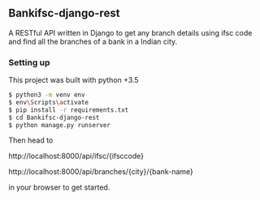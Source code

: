## Bankifsc-django-rest

A RESTful API written in Django to get any branch details using ifsc code and find all the branches of a bank in a Indian city.


### Setting up
This project was built with python +3.5

```bash
$ python3 -m venv env
$ env\Scripts\activate
$ pip install -r requirements.txt
$ cd Bankifsc-django-rest
$ python manage.py runserver
```

Then head to 

http://localhost:8000/api/ifsc/{ifsccode}

http://localhost:8000/api/branches/{city}/{bank-name}

in your browser to get started.

